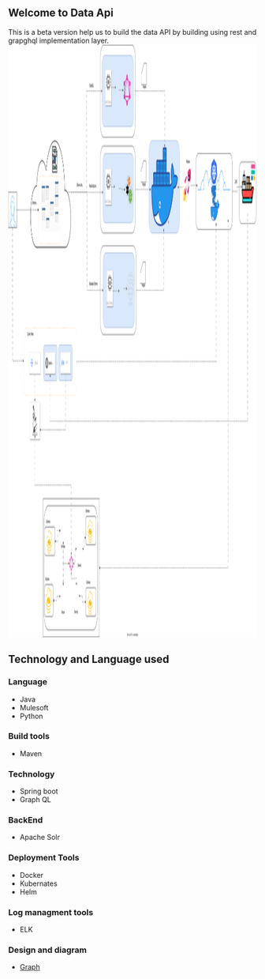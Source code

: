 ## Welcome to Data Api 
This is a beta version help us to build the data API by building using rest and grapghql implementation layer. 
<img src="Design-Overview.svg" alt="Alt Text" style="fill: red; width: 1200px; height: 1200px;" />
## Technology and Language used

### Language 
* Java
* Mulesoft
* Python
  
### Build tools
* Maven

### Technology
* Spring boot
* Graph QL

### BackEnd
* Apache Solr

### Deployment Tools
* Docker
* Kubernates
* Helm

### Log managment tools
* ELK
  
### Design and diagram
* [Graph](/diagram.md)
